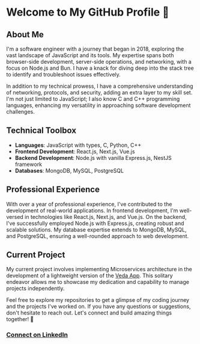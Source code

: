 # Welcome to My GitHub Profile 👋

## About Me

I'm a software engineer with a journey that began in 2018, exploring the vast landscape of JavaScript and its tools. My expertise spans both browser-side development, server-side operations, and networking, with a focus on Node.js and Bun. I have a knack for diving deep into the stack tree to identify and troubleshoot issues effectively.

In addition to my technical prowess, I have a comprehensive understanding of networking, protocols, and security, adding an extra layer to my skill set. I'm not just limited to JavaScript; I also know C and C++ programming languages, enhancing my versatility in approaching software development challenges.

## Technical Toolbox

- **Languages**: JavaScript with types, C, Python, C++
- **Frontend Development**: React.js, Next.js, Vue.js
- **Backend Development**: Node.js with vanilla Express.js, NestJS framework
- **Databases**: MongoDB, MySQL, PostgreSQL

## Professional Experience

With over a year of professional experience, I've contributed to the development of real-world applications. In frontend development, I'm well-versed in technologies like React.js, Next.js, and Vue.js. On the backend, I've successfully employed Node.js with Express.js, creating robust and scalable solutions. My database expertise extends to MongoDB, MySQL, and PostgreSQL, ensuring a well-rounded approach to web development.

## Current Project

My current project involves implementing Microservices architecture in the development of a lightweight version of the [Veda App](https://veda-app.com/). This solitary endeavor allows me to showcase my dedication and capability to manage projects independently.

Feel free to explore my repositories to get a glimpse of my coding journey and the projects I've worked on. If you have any questions or suggestions, don't hesitate to reach out. Let's connect and build amazing things together! 🚀

### [Connect on LinkedIn](https://www.linkedin.com/in/rahuldahal/)
